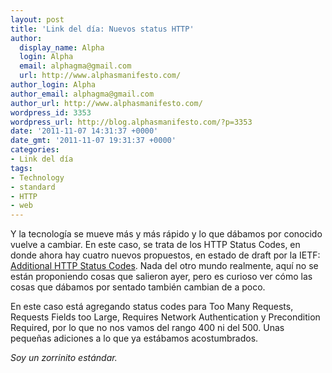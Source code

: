 ```yaml
---
layout: post
title: 'Link del día: Nuevos status HTTP'
author:
  display_name: Alpha
  login: Alpha
  email: alphagma@gmail.com
  url: http://www.alphasmanifesto.com/
author_login: Alpha
author_email: alphagma@gmail.com
author_url: http://www.alphasmanifesto.com/
wordpress_id: 3353
wordpress_url: http://blog.alphasmanifesto.com/?p=3353
date: '2011-11-07 14:31:37 +0000'
date_gmt: '2011-11-07 19:31:37 +0000'
categories:
- Link del día
tags:
- Technology
- standard
- HTTP
- web
---
```


Y la tecnología se mueve más y más rápido y lo que dábamos por conocido vuelve a cambiar. En este caso, se trata de los HTTP Status Codes, en donde ahora hay cuatro nuevos propuestos, en estado de draft por la IETF: [Additional HTTP Status Codes](http://tools.ietf.org/html/draft-nottingham-http-new-status-02). Nada del otro mundo realmente, aquí no se están proponiendo cosas que salieron ayer, pero es curioso ver cómo las cosas que dábamos por sentado también cambian de a poco.

En este caso está agregando status codes para Too Many Requests, Requests Fields too Large, Requires Network Authentication y Precondition Required, por lo que no nos vamos del rango 400 ni del 500. Unas pequeñas adiciones a lo que ya estábamos acostumbrados.

_Soy un zorrinito estándar._
